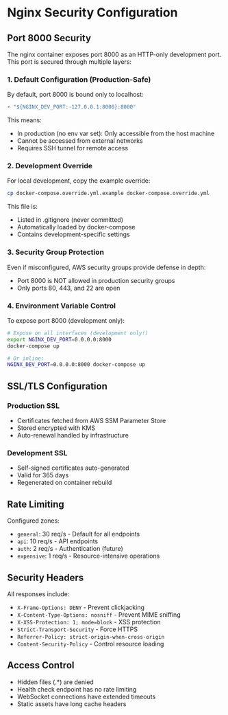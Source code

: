 # Nginx Security Configuration

## Port 8000 Security

The nginx container exposes port 8000 as an HTTP-only development port. This port is secured through multiple layers:

### 1. Default Configuration (Production-Safe)
By default, port 8000 is bound only to localhost:
```yaml
- "${NGINX_DEV_PORT:-127.0.0.1:8000}:8000"
```

This means:
- In production (no env var set): Only accessible from the host machine
- Cannot be accessed from external networks
- Requires SSH tunnel for remote access

### 2. Development Override
For local development, copy the example override:
```bash
cp docker-compose.override.yml.example docker-compose.override.yml
```

This file is:
- Listed in .gitignore (never committed)
- Automatically loaded by docker-compose
- Contains development-specific settings

### 3. Security Group Protection
Even if misconfigured, AWS security groups provide defense in depth:
- Port 8000 is NOT allowed in production security groups
- Only ports 80, 443, and 22 are open

### 4. Environment Variable Control
To expose port 8000 (development only):
```bash
# Expose on all interfaces (development only!)
export NGINX_DEV_PORT=0.0.0.0:8000
docker-compose up

# Or inline:
NGINX_DEV_PORT=0.0.0.0:8000 docker-compose up
```

## SSL/TLS Configuration

### Production SSL
- Certificates fetched from AWS SSM Parameter Store
- Stored encrypted with KMS
- Auto-renewal handled by infrastructure

### Development SSL
- Self-signed certificates auto-generated
- Valid for 365 days
- Regenerated on container rebuild

## Rate Limiting

Configured zones:
- `general`: 30 req/s - Default for all endpoints
- `api`: 10 req/s - API endpoints
- `auth`: 2 req/s - Authentication (future)
- `expensive`: 1 req/s - Resource-intensive operations

## Security Headers

All responses include:
- `X-Frame-Options: DENY` - Prevent clickjacking
- `X-Content-Type-Options: nosniff` - Prevent MIME sniffing
- `X-XSS-Protection: 1; mode=block` - XSS protection
- `Strict-Transport-Security` - Force HTTPS
- `Referrer-Policy: strict-origin-when-cross-origin`
- `Content-Security-Policy` - Control resource loading

## Access Control

- Hidden files (.*) are denied
- Health check endpoint has no rate limiting
- WebSocket connections have extended timeouts
- Static assets have long cache headers